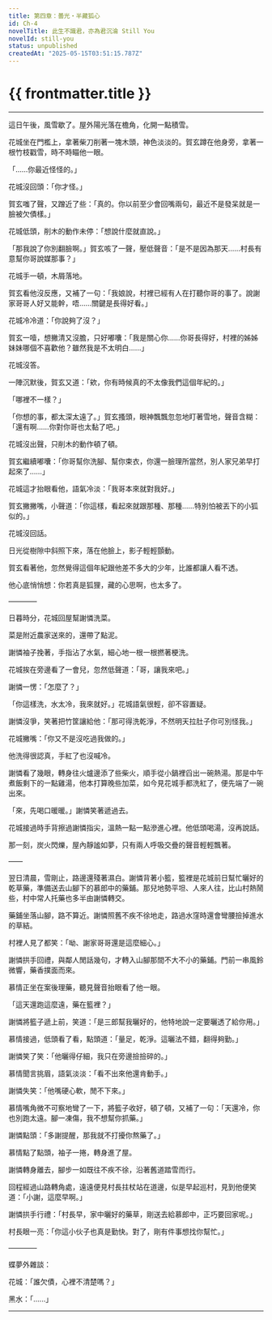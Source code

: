 ```yaml
---
title: 第四章：曇光・半藏狐心
id: Ch-4
novelTitle: 此生不識君，亦為君沉淪 Still You
novelId: still-you
status: unpublished
createdAt: "2025-05-15T03:51:15.787Z"
---
```


# {{ frontmatter.title }}

<script setup>
import { useData } from 'vitepress'
const { frontmatter } = useData()
// 如果需要 withBase，可以取消註解下一行
// import { withBase } from 'vitepress'
</script>

---

這日午後，風雪歇了。屋外陽光落在檐角，化開一點積雪。

花城坐在門檻上，拿著柴刀削著一塊木頭，神色淡淡的。賀玄蹲在他身旁，拿著一根竹枝戳雪，時不時瞄他一眼。

「……你最近怪怪的。」

花城沒回頭：「你才怪。」

賀玄嗤了聲，又蹭近了些：「真的。你以前至少會回嘴兩句，最近不是發呆就是一臉被欠債樣。」

花城低頭，削木的動作未停：「想說什麼就直說。」

「那我說了你別翻臉啊。」賀玄咳了一聲，壓低聲音：「是不是因為那天……村長有意幫你哥說媒那事？」

花城手一頓，木屑落地。

賀玄看他沒反應，又補了一句：「我娘說，村裡已經有人在打聽你哥的事了。說謝家哥哥人好又能幹，唔……關鍵是長得好看。」

花城冷冷道：「你說夠了沒？」

賀玄一噎，想撇清又沒膽，只好嘟囔：「我是關心你……你哥長得好，村裡的姊姊妹妹哪個不喜歡他？雖然我是不太明白......」

花城沒答。

一陣沉默後，賀玄又道：「欸，你有時候真的不太像我們這個年紀的。」

「哪裡不一樣？」

「你想的事，都太深太遠了。」賀玄搔頭，眼神飄飄忽忽地盯著雪地，聲音含糊：「還有啊……你對你哥也太黏了吧。」

花城沒出聲，只削木的動作頓了頓。

賀玄繼續嘟囔：「你哥幫你洗腳、幫你束衣，你還一臉理所當然，別人家兄弟早打起來了……」

花城這才抬眼看他，語氣冷淡：「我哥本來就對我好。」

賀玄撇撇嘴，小聲道：「你這樣，看起來就跟那種、那種……特別怕被丟下的小狐似的。」

花城沒回話。

日光從樹隙中斜照下來，落在他臉上，影子輕輕顫動。

賀玄看著他，忽然覺得這個年紀跟他差不多大的少年，比誰都讓人看不透。

他心底悄悄想：你若真是狐狸，藏的心思啊，也太多了。

————

日暮時分，花城回屋幫謝憐洗菜。

菜是附近農家送來的，還帶了點泥。

謝憐袖子挽著，手指沾了水氣，細心地一根一根撚著梗洗。

花城挨在旁邊看了一會兒，忽然低聲道：「哥，讓我來吧。」

謝憐一愣：「怎麼了？」

「你這樣洗，水太冷，我來就好。」花城語氣很輕，卻不容置疑。

謝憐沒爭，笑著把竹筐讓給他：「那可得洗乾淨，不然明天拉肚子你可別怪我。」

花城撇嘴：「你又不是沒吃過我做的。」

他洗得很認真，手紅了也沒喊冷。

謝憐看了幾眼，轉身往火爐邊添了些柴火，順手從小鍋裡舀出一碗熱湯。那是中午煮飯剩下的一點雞湯，他本打算晚些加菜，如今見花城手都洗紅了，便先端了一碗出來。

「來，先喝口暖暖。」謝憐笑著遞過去。

花城接過時手背擦過謝憐指尖，溫熱一點一點滲進心裡。他低頭喝湯，沒再說話。

那一刻，炭火閃爍，屋內靜謐如夢，只有兩人呼吸交疊的聲音輕輕飄著。

——

翌日清晨，雪剛止，路邊還殘著濕白。謝憐背著小籃，籃裡是花城前日幫忙曬好的乾草藥，準備送去山腳下的慕郎中的藥鋪。那兒地勢平坦、人來人往，比山村熱鬧些，村中常人托藥也多半由謝憐轉交。

藥鋪坐落山腳，路不算近。謝憐照舊不疾不徐地走，路過水窪時還會彎腰撿掉進水的草結。

村裡人見了都笑：「呦、謝家哥哥還是這麼細心。」

謝憐拱手回禮，與鄰人閒話幾句，才轉入山腳那間不大不小的藥鋪。門前一串風鈴微響，藥香撲面而來。

慕情正坐在案後理藥，聽見聲音抬眼看了他一眼。

「這天還跑這麼遠，藥在籃裡？」

謝憐將籃子遞上前，笑道：「是三郎幫我曬好的，他特地說一定要曬透了給你用。」

慕情接過，低頭看了看，點頭道：「量足，乾淨。這曬法不錯，翻得夠勤。」

謝憐笑了笑：「他曬得仔細，我只在旁邊撿撿碎的。」

慕情聞言挑眉，語氣淡淡：「看不出來他還肯動手。」

謝憐失笑：「他嘴硬心軟，閒不下來。」

慕情嘴角微不可察地彎了一下，將籃子收好，頓了頓，又補了一句：「天還冷，你也別跑太遠。腳一凍傷，我不想幫你抓藥。」

謝憐點頭：「多謝提醒，那我就不打擾你熬藥了。」

慕情點了點頭，袖子一捲，轉身進了屋。

謝憐轉身離去，腳步一如既往不疾不徐，沿著舊道踏雪而行。

回程經過山路轉角處，遠遠便見村長拄杖站在道邊，似是早起巡村，見到他便笑道：「小謝，這麼早啊。」

謝憐拱手行禮：「村長早，家中曬好的藥草，剛送去給慕郎中，正巧要回家呢。」

村長眼一亮：「你這小伙子也真是勤快。對了，剛有件事想找你幫忙。」

————

蝶夢外雜談：

花城：「誰欠債，心裡不清楚嗎？」

黑水：「......」


---
